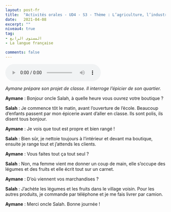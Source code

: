 ```yaml
---
layout: post-fr
title:  "Activités orales - UD4 - S3 - Thème : L’agriculture, l’industrie et le commerce - Intitulé : Comment font-ils?"
date:   2021-04-08
excerpt: ""
niveau4: true
tag:
- المستوى الرابع 
- La langue française

comments: false
---
```




<audio controls>
  <source src="../assets/mp3/4/U4_S3.mp3" type="audio/mpeg">
  Your browser does not support the audio element.
</audio>

*Aymane prépare son projet de classe. Il interroge l’épicier de son quartier.*



**Aymane** : Bonjour oncle Salah, à quelle heure vous ouvrez votre boutique ?

**Salah** : Je commence tôt le matin, avant l’ouverture de l’école. Beaucoup d’enfants passent par mon épicerie avant d’aller en classe. Ils sont polis, ils disent tous bonjour.

**Aymane** : Je vois que tout est propre et bien rangé !

**Salah** : Bien sûr, je nettoie toujours à l’intérieur et devant ma boutique, ensuite je range tout et j’attends les clients.

**Aymane** : Vous faites tout ça tout seul ?

**Salah** : Non, ma femme vient me donner un coup de main, elle s’occupe des légumes et des fruits et elle écrit tout sur un carnet.

**Aymane** : D’où viennent vos marchandises ?

**Salah** : J’achète les légumes et les fruits dans le village voisin. Pour les autres produits, je commande par téléphone et je me fais livrer par camion.

**Aymane** : Merci oncle Salah. Bonne journée !



